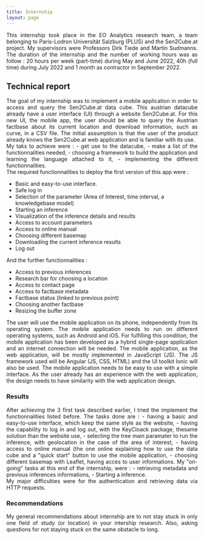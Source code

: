 ```yaml
---
title: Internship
layout: page
---
```


<div style="text-align: justify">This internship took place in the EO Analytics research team, a team belonging to Paris-Lodron Universität Salzburg (PLUS)  and the Sen2Cube.at project. My supervisors were Professors Dirk Tiede and Martin Sudmanns. The duration of the internship and the number of working hours was as follow : 20
hours per week (part-time) during May and June 2022, 40h (full time) during July 2022 and
1 month as contractor in September 2022. </div>

## Technical report 

<div style="text-align: justify">The goal of my internship was to implement a mobile application in order to access and query the Sen2Cube.at data cube. This austrian datacube already have a user interface (UI) through a website Sen2Cube.at. For this new UI, the mobile app, the user should be able to query the Austrian factbase about its current location and download information, such as curve, in a CSV file. The initial assumption is that the user of the product already knows the Sen2Cube.at web application and is familiar with its use.</div>
<div style="text-align: justify">My taks to achieve were : - get use to the datacube, - make a list of the functionnalities
needed, - choosing a framework to build the application and learning the language attached to it, - implementing the different functionnalities.</div>

<div style="text-align: justify">The required functionnalities to deploy the first version of this app were : </div>

* Basic and easy-to-use interface.
* Safe log in
* Selection of the parameter (Area of Interest, time interval, a knowledgebase model)
* Starting an inference
* Visualization of the inference details and results
* Access to account parameters
* Access to online manual
* Choosing different basemap
* Downloading the current inference results
* Log out

<div style="text-align: justify">And the further functionnalities :</div>

* Access to previous inferences
* Research bar for choosing a location
* Access to contact page
* Access to factbase metadata
* Factbase status (linked to previous point)
* Choosing another factbase
* Resizing the buffer zone


<div style="text-align: justify">The user will use the mobile application on its phone, independently from its operating system. The mobile application needs to run on different operating systems, such as Android and iOS. For fulfilling this condition, the mobile application has been developed as a hybrid single-page application and an internet connection will be needed. The mobile application, as the web application, will be mostly implemented in JavaScript (JS). The JS framework used will be Angular (JS, CSS, HTML) and the UI toolkit Ionic will also be used. The mobile application needs to be easy to use with a simple interface. As the user already has an experience with the web application, the design needs to have similarity with the web application design.</div>

### Results

<div style="text-align: justify">After achieving the 3 first task described earlier, I tried the implement the functionnalities listed before. The tasks done are : - having a basic and easy-to-use interface, which keep the same style as the website, - having the capability to log in and log out, with the KeyCloack package, thesame solution than the website use, - selecting the tree main paramater to run the inference, with geolocation in the case of the area of interest, - having access to online manual (the one online explaining how to use the data cube and a "quick start" button to use the mobile application, - choosing different basemap with Leaflet, having acces to user informations. My "on-going" tasks at this end of the internship, were : - retrieving metadata and previous inferences informations, - Starting a inference.</div>
	
<div style="text-align: justify">My major difficulties were for the authentication and retrieving data via HTTP requests.</div>

### Recommendations

<div style="text-align: justify">My general recommendations about internship are to not stay stuck in only one field of study (or location) in your intership research. Also, asking questions for not staying stuck on the same obstacle to long.</div>